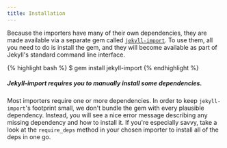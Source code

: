 ```yaml
---
title: Installation
---
```


Because the importers have many of their own dependencies, they are made
available via a separate gem called
[`jekyll-import`](https://github.com/jekyll/jekyll-import). To use them, all
you need to do is install the gem, and they will become available as part of
Jekyll's standard command line interface.

{% highlight bash %}
$ gem install jekyll-import
{% endhighlight %}

<div class="note warning">
  <h5>Jekyll-import requires you to manually install some dependencies.</h5>
  <p>Most importers require one or more dependencies. In order to keep
  <code>jekyll-import</code>'s footprint small, we don't bundle the gem
  with every plausible dependency. Instead, you will see a nice error
  message describing any missing dependency and how to install it. If
  you're especially savvy, take a look at the <code>require_deps</code>
  method in your chosen importer to install all of the deps in one go.</p>
</div>
